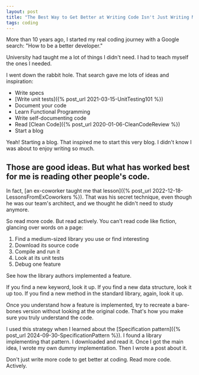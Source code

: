 ```yaml
---
layout: post
title: "The Best Way to Get Better at Writing Code Isn't Just Writing More Code"
tags: coding
---
```


More than 10 years ago, I started my real coding journey with a Google search: "How to be a better developer."

University had taught me a lot of things I didn't need. I had to teach myself the ones I needed.

I went down the rabbit hole. That search gave me lots of ideas and inspiration:
* Write specs
* [Write unit tests]({% post_url 2021-03-15-UnitTesting101 %})
* Document your code
* Learn Functional Programming
* Write self-documenting code
* Read [Clean Code]({% post_url 2020-01-06-CleanCodeReview %})
* Start a blog

Yeah! Starting a blog. That inspired me to start this very blog. I didn't know I was about to enjoy writing so much.

## Those are good ideas. But what has worked best for me is reading other people's code.

In fact, [an ex-coworker taught me that lesson]({% post_url 2022-12-18-LessonsFromExCoworkers %}). That was his secret technique, even though he was our team's architect, and we thought he didn't need to study anymore.

So read more code. But read actively. You can't read code like fiction, glancing over words on a page:
1. Find a medium-sized library you use or find interesting
2. Download its source code
3. Compile and run it
4. Look at its unit tests
5. Debug one feature

See how the library authors implemented a feature.

If you find a new keyword, look it up. If you find a new data structure, look it up too. If you find a new method in the standard library, again, look it up.

Once you understand how a feature is implemented, try to recreate a bare-bones version without looking at the original code. That's how you make sure you truly understand the code.

I used this strategy when I learned about the [Specification pattern]({% post_url 2024-09-30-SpecificationPattern %}). I found a library implementing that pattern. I downloaded and read it. Once I got the main idea, I wrote my own dummy implementation. Then I wrote a post about it.

Don't just write more code to get better at coding. Read more code. Actively.
